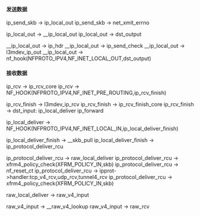 


#### 发送数据

ip_send_skb -> ip_local_out
ip_send_skb -> net_xmit_errno

ip_local_out -> __ip_local_out
ip_local_out -> dst_output

__ip_local_out -> ip_hdr
__ip_local_out -> ip_send_check
__ip_local_out -> l3mdev_ip_out
__ip_local_out -> nf_hook(NFPROTO_IPV4,NF_INET_LOCAL_OUT,dst_output)



#### 接收数据


ip_rcv -> ip_rcv_core
ip_rcv -> NF_HOOK(NFPROTO_IPV4,NF_INET_PRE_ROUTING,ip_rcv_finish)

ip_rcv_finish -> l3mdev_ip_rcv
ip_rcv_finish -> ip_rcv_finish_core
ip_rcv_finish -> dst_input:
    ip_local_deliver
    ip_forward

ip_local_deliver -> NF_HOOK(NFPROTO_IPV4,NF_INET_LOCAL_IN,ip_local_deliver_finish)

ip_local_deliver_finish -> __skb_pull
ip_local_deliver_finish -> ip_protocol_deliver_rcu

ip_protocol_deliver_rcu -> raw_local_deliver
ip_protocol_deliver_rcu -> xfrm4_policy_check(XFRM_POLICY_IN,skb)
ip_protocol_deliver_rcu -> nf_reset_ct
ip_protocol_deliver_rcu -> ipprot->handler:tcp_v4_rcv,udp_rcv,tunnel4_rcv
ip_protocol_deliver_rcu -> xfrm4_policy_check(XFRM_POLICY_IN,skb)

raw_local_deliver -> raw_v4_input

raw_v4_input -> __raw_v4_lookup
raw_v4_input -> raw_rcv